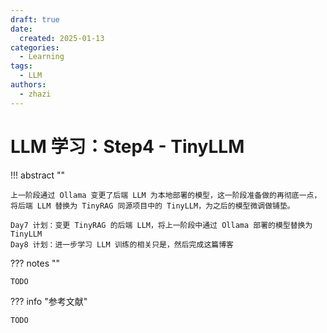 ```yaml
---
draft: true
date:
  created: 2025-01-13
categories:
  - Learning
tags:
  - LLM
authors:
  - zhazi
---
```


# LLM 学习：Step4 - TinyLLM

!!! abstract ""

    上一阶段通过 Ollama 变更了后端 LLM 为本地部署的模型，这一阶段准备做的再彻底一点，将后端 LLM 替换为 TinyRAG 同源项目中的 TinyLLM，为之后的模型微调做铺垫。

    Day7 计划：变更 TinyRAG 的后端 LLM，将上一阶段中通过 Ollama 部署的模型替换为 TinyLLM
    Day8 计划：进一步学习 LLM 训练的相关只是，然后完成这篇博客

??? notes ""

    TODO


??? info "参考文献"

    TODO
<!-- more -->

